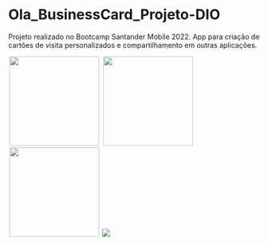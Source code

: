 # Ola_BusinessCard_Projeto-DIO

Projeto realizado no Bootcamp Santander Mobile 2022. App para criação de cartões de visita personalizados e compartilhamento em outras aplicações. 

<p float="left">

<img src="https://tulioalbu.github.io/Ola_BusinessCards_Projeto-DIO/Screenshots/Screenshot_20220806_004458.png" width = "180" hspace="2">
<img src="https://tulioalbu.github.io/Ola_BusinessCards_Projeto-DIO/Screenshots/Screenshot_20220806_004008.png" width = "180" hspace="2">
<img src="https://tulioalbu.github.io/Ola_BusinessCards_Projeto-DIO/Screenshots/Screenshot_20220806_003902.png" width = "180" hspace="2">
<img src="https://tulioalbu.github.io/Ola_BusinessCards_Projeto-DIO/Screenshots/businessrunning.gif"> 

  <div>
